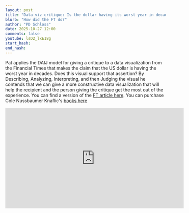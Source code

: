 ```yaml
---
layout: post
title: "Data viz critique: Is the dollar having its worst year in decades? (CC376)"
blurb: "How did the FT do?"
author: "PD Schloss"
date: 2025-10-27 12:00
comments: false
youtube: lsD2_lxE18g
start_hash: 
end_hash: 
---
```


Pat applies the DAIJ model for giving a critique to a data visualization from the Financial Times that makes the claim that the US dollar is having the worst year in decades. Does this visual support that assertion? By Describing, Analyzing, Interpreting, and then Judging the visual he contends that we can give a more constructive data visualization that will help the recipient and the person giving the critique get the most out of the experience. You can find a version of the [FT article here](https://www.ft.com/content/ac9e7ee1-ebe5-431a-a315-b833de728ec9). You can purchase Cole Nussbaumer Knaflic's [books here](https://amzn.to/3J1Qyff)

<iframe style="margin: 0 auto;display:block;" width="560" height="315" src="https://www.youtube.com/embed/{{ page.youtube }}" frameborder="0" allow="accelerometer; autoplay; encrypted-media; gyroscope; picture-in-picture" allowfullscreen></iframe>
